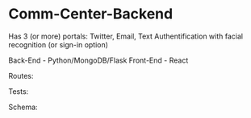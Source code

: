 # Comm-Center-Backend

Has 3 (or more) portals: Twitter, Email, Text
Authentification with facial recognition (or sign-in option)

Back-End - Python/MongoDB/Flask
Front-End - React

Routes:

Tests:

Schema:


